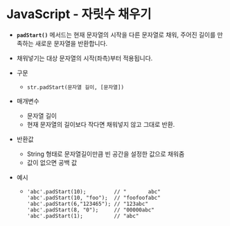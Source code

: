 # JavaScript - 자릿수 채우기

- **`padStart()`** 메서드는 현재 문자열의 시작을 다른 문자열로 채워, 주어진 길이를 만족하는 새로운 문자열을 반환합니다. 
- 채워넣기는 대상 문자열의 시작(좌측)부터 적용됩니다.



- 구문

  - ```
    str.padStart(문자열 길이, [문자열])
    ```

- 매개변수
  - 문자열 길이 
  - 현재 문자열의 길이보다 작다면 채워넣지 않고 그대로 반환.
- 반환값
  -  String 형태로 문자열길이만큼 빈 공간을 설정한 값으로 채워줌
  - 값이 없으면 공백 값





- 예시

  - ```
    'abc'.padStart(10);         // "       abc"
    'abc'.padStart(10, "foo");  // "foofoofabc"
    'abc'.padStart(6,"123465"); // "123abc"
    'abc'.padStart(8, "0");     // "00000abc"
    'abc'.padStart(1);          // "abc"
    ```